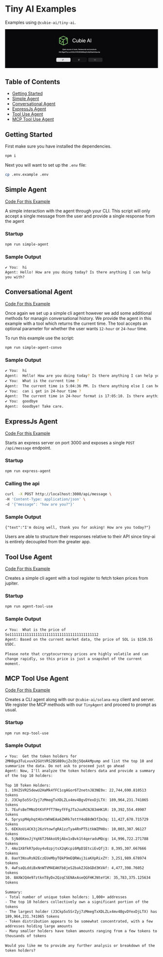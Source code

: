 # Tiny AI Examples

Examples using `@cubie-ai/tiny-ai`.

![Cubie](https://github.com/Cubie-AI/tiny-ai/blob/main/publicMedia.png?raw=true)

## Table of Contents

- [Getting Started](#getting-started)
- [Simple Agent](#simple-agent)
- [Conversational Agent](#conversational-agent)
- [ExpressJs Agent](#express-agent)
- [Tool Use Agent](#agent-tool-use)
- [MCP Tool Use Agent](#mcp-tool-use)

## Getting Started

First make sure you have installed the dependencies.

```bash
npm i
```

Next you will want to set up the `.env` file:

```bash
cp .env.example .env
```

## Simple Agent

[Code For this Example](/src/simple-agent/)

A simple interaction with the agent through your CLI. This script will only accept a single message from the user and provide a single response from the agent

### Startup

```bash
npm run simple-agent
```

### Sample Output

```
✔ You:  hi
Agent: Hello! How are you doing today? Is there anything I can help you with?
```

## Conversational Agent

[Code For this Example](/src/simple-agent-convo/)

Once again we set up a simple cli agent however we add some additional methods for managin conversational history.
We provide the agent in this example with a tool which returns the current time.
The tool accepts an optional parameter for whether the user wants `12-hour` or `24-hour` time.

To run this example use the script:

```bash
npm run simple-agent-convo
```

### Sample Output

```bash
✔ You:  hi
Agent:  Hello! How are you doing today? Is there anything I can help you with?
✔ You:  What is the current time ?
Agent:  The current time is 5:04:36 PM. Is there anything else I can help you with?
✔ You:  can i get in 24-hour time ?
Agent:  The current time in 24-hour format is 17:05:10. Is there anything else I can help you with?
✔ You:  goodbye
Agent:  Goodbye! Take care.
```

## ExpressJs Agent

[Code For this Example](/src/express-agent/)

Starts an express server on port 3000 and exposes a single `POST /api/message` endpoint.

### Startup

```bash
npm run express-agent
```

### Calling the api

```bash
curl  -X POST http://localhost:3000/api/message \
-H 'Content-Type: application/json' \
-d '{"message": "how are you?"}'
```

### Sample Output

```
{"text":"I'm doing well, thank you for asking! How are you today?"}
```

Users are able to structure their responses relative to their API since tiny-ai is entirely decoupled from the greater app.

## Tool Use Agent

[Code For this Example](/src/agent-tool-use/)

Creates a simple cli agent with a tool register to fetch token prices from jupiter.

### Startup

```bash
npm run agent-tool-use
```

### Sample Output

```
✔ You:  What is the price of So11111111111111111111111111111111111111112
Agent: Based on the current market data, the price of SOL is $150.55 USDC.

Please note that cryptocurrency prices are highly volatile and can change rapidly, so this price is just a snapshot of the current moment.
```

## MCP Tool Use Agent

[Code For this Example](/src/mcp-tool-use/)

Creates a CLI agent along with our `@cubie-ai/solana-mcp` client and server.
We register the MCP methods with our `TinyAgent` and proceed to prompt as usual.

### Startup

```bash
npm run mcp-tool-use
```

### Sample Output

```
✔ You:  Get the token holders for 2MH8ga3TuLvuvX2GUtVRS2BS8B9ujZo3bj5QeAkMpump and list the top 10 and summarize the data. Do not ask to proceed just go ahead
Agent: Now, I'll analyze the token holders data and provide a summary of the top 10 holders:

Top 10 Token Holders:
1. 19VZSVR25dewU2HaMk4fFC1cgAGor6T2netnJ83NE9x: 22,744,690.810513 tokens
2. J3Ckp5o5SrZyj7zMmegTxXDLZLx4mv4BgvDYexDjLTX: 189,964,231.741065 tokens
3. 7EuFsBeTMNzDtKVFPfT79myfFFgJTaJooRCNJ83mHK1R: 19,392,554.49907 tokens
4. 5pryspM4phqtHUxtWhWEAa6ZHRk7ottY4oB8dW3fZm3q: 11,427,670.715729 tokens
5. 6EKXoUi4CK3j26zVtowfgRA1zzTya4RnPT5itkWZPH8s: 10,003,307.96127 tokens
6. 5jNd6KeoJjYqX6TJ9AkoU9jAbx1xBvk1t4qeraduMQcg: 14,996,722.271788 tokens
7. 4Ao1X8fkR7pdoy4v8zpjtsX2qKcpi6MpD1EtciEvQfj3: 8,395,307.667666 tokens
8. 8aoY3NsuRsN2EczEUeMbyTQkP9mEQRWuj3iaKXpRixZY: 3,251,989.678974 tokens
9. 4wFsaQLddiBxNnWTVM4EAKFb8jeS2bakZJGbGDd3KVAf: 4,477,398.76052 tokens
10. 8AXWJQ4e97ztknT8yDx2QzqCSENAxAseQGFHKJNteY1K: 35,783,375.125634 tokens

Summary:
- Total number of unique token holders: 1,000+ addresses
- The top 10 holders collectively own a significant portion of the tokens
- The largest holder (J3Ckp5o5SrZyj7zMmegTxXDLZLx4mv4BgvDYexDjLTX) has 189,964,231.741065 tokens
- Token distribution appears to be somewhat concentrated, with a few addresses holding large amounts
- Many smaller holders have token amounts ranging from a few tokens to thousands of tokens

Would you like me to provide any further analysis or breakdown of the token holders?
```
